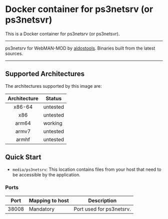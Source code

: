 # Docker container for ps3netsrv (or ps3netsvr)
This is a Docker container for ps3netsrv (or ps3netsvr).

---

ps3netsrv for WebMAN-MOD by [aldostools](https://github.com/aldostools). Binaries built from the latest sources.

---
## Supported Architectures

The architectures supported by this image are:

| Architecture | Status |
| :----: | ------ |
| x86-64 | untested |
| x86 | untested |
| arm64 | working |
| armv7 |  untested |
| armhf | untested |

## Quick Start

  - `media/ps3netsrv`: This location contains files from your host that need to be accessible by the application.

### Ports

| Port | Mapping to host | Description |
|------|-----------------|-------------|
| 38008 | Mandatory | Port used for ps3netsrv. |
